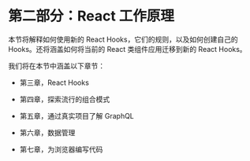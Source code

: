# 第二部分：React 工作原理

本节将解释如何使用新的 React Hooks，它们的规则，以及如何创建自己的 Hooks。还将涵盖如何将当前的 React 类组件应用迁移到新的 React Hooks。

我们将在本节中涵盖以下章节：

+   第三章，React Hooks

+   第四章，探索流行的组合模式

+   第五章，通过真实项目了解 GraphQL

+   第六章，数据管理

+   第七章，为浏览器编写代码
